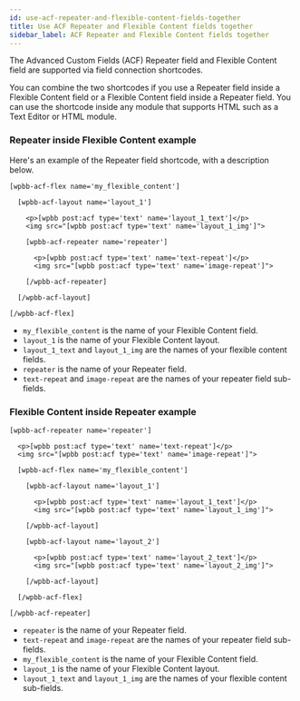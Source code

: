 ```yaml
---
id: use-acf-repeater-and-flexible-content-fields-together
title: Use ACF Repeater and Flexible Content fields together
sidebar_label: ACF Repeater and Flexible Content fields together
---
```


The Advanced Custom Fields (ACF) Repeater field and Flexible Content field are supported via field connection shortcodes.

You can combine the two shortcodes if you use a Repeater field inside a Flexible Content field or a Flexible Content field inside a Repeater field. You can use the shortcode inside any module that supports HTML such as a Text Editor or HTML module.

### Repeater inside Flexible Content example

Here's an example of the Repeater field shortcode, with a description below.

```markup
[wpbb-acf-flex name='my_flexible_content']

  [wpbb-acf-layout name='layout_1']

    <p>[wpbb post:acf type='text' name='layout_1_text']</p>
    <img src="[wpbb post:acf type='text' name='layout_1_img']">

    [wpbb-acf-repeater name='repeater']

      <p>[wpbb post:acf type='text' name='text-repeat']</p>
      <img src="[wpbb post:acf type='text' name='image-repeat']">

    [/wpbb-acf-repeater]

  [/wpbb-acf-layout]

[/wpbb-acf-flex]
```

  * `my_flexible_content` is the name of your Flexible Content field.
  * `layout_1` is the name of your Flexible Content layout.
  * `layout_1_text` and `layout_1_img` are the names of your flexible content fields.
  * `repeater` is the name of your Repeater field.
  * `text-repeat` and `image-repeat` are the names of your repeater field sub-fields.

### Flexible Content inside Repeater example

```markup
[wpbb-acf-repeater name='repeater']

  <p>[wpbb post:acf type='text' name='text-repeat']</p>
  <img src="[wpbb post:acf type='text' name='image-repeat']">

  [wpbb-acf-flex name='my_flexible_content']

    [wpbb-acf-layout name='layout_1']

      <p>[wpbb post:acf type='text' name='layout_1_text']</p>
      <img src="[wpbb post:acf type='text' name='layout_1_img']">

    [/wpbb-acf-layout]

    [wpbb-acf-layout name='layout_2']

      <p>[wpbb post:acf type='text' name='layout_2_text']</p>
      <img src="[wpbb post:acf type='text' name='layout_2_img']">

    [/wpbb-acf-layout]

  [/wpbb-acf-flex]

[/wpbb-acf-repeater]
```

  * `repeater` is the name of your Repeater field.
  * `text-repeat` and `image-repeat` are the names of your repeater field sub-fields.
  * `my_flexible_content` is the name of your Flexible Content field.
  * `layout_1` is the name of your Flexible Content layout.
  * `layout_1_text` and `layout_1_img` are the names of your flexible content sub-fields.
